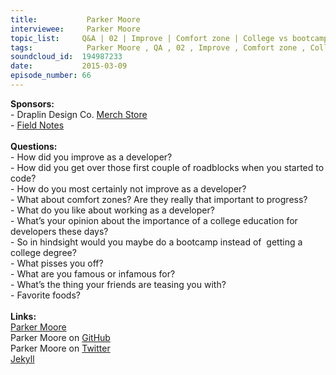 ```yaml
--- 
title:           Parker Moore 
interviewee:     Parker Moore 
topic_list:     Q&A | 02 | Improve | Comfort zone | College vs bootcamp | Carelessness | Infamous
tags:            Parker Moore , QA , 02 , Improve , Comfort zone , College vs bootcamp , Carelessness , Infamous
soundcloud_id:  194987233
date:           2015-03-09
episode_number: 66
---
```


<p class="show_notes_display"><b>Sponsors:<br></b>- Draplin Design Co. <a rel="nofollow" target="_blank" href="http://draplin.com/merch/">Merch Store</a><br>- <a rel="nofollow" target="_blank" href="http://fieldnotesbrand.com/">Field Notes</a><br><b><br>Questions:</b><br>- How did you improve as a developer?<br>- How did you get over those first couple of roadblocks when you started to code?<br>- How do you most certainly not improve as a developer?<br>- What about comfort zones? Are they really that important to progress?<br>- What do you like about working as a developer?<br>- What’s your opinion about the importance of a college education for developers these days?<br>- So in hindsight would you maybe do a bootcamp instead of  getting a college degree?<br>- What pisses you off?<br>- What are you famous or infamous for?<br>- What’s the thing your friends are teasing you with?<br>- Favorite foods?<br><br><b>Links:</b><br><a rel="nofollow" target="_blank" href="https://byparker.com/">Parker Moore</a><br>Parker Moore on <a rel="nofollow" target="_blank" href="https://github.com/parkr">GitHub</a><br>Parker Moore on <a rel="nofollow" target="_blank" href="https://twitter.com/parkr">Twitter</a><br><a rel="nofollow" target="_blank" href="http://jekyllrb.com/">Jekyll</a><br><br></p>
